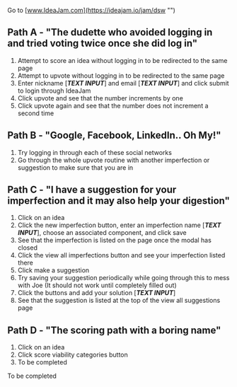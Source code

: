 Go to [www.IdeaJam.com](https://ideajam.io/jam/dsw "")

Path A - "The dudette who avoided logging in and tried voting twice once she did log in"
-----
1.  Attempt to score an idea without logging in to be redirected to the same page
2.  Attempt to upvote without logging in to be redirected to the same page
3.  Enter nickname [***TEXT INPUT***] and email [***TEXT INPUT***] and click submit to login through IdeaJam
4.  Click upvote and see that the number increments by one
5.  Click upvote again and see that the number does not increment a second time

Path B - "Google, Facebook, LinkedIn.. Oh My!"
-----
1.  Try logging in through each of these social networks
2.  Go through the whole upvote routine with another imperfection or suggestion to make sure that you are in

Path C - "I have a suggestion for your imperfection and it may also help your digestion"
-----
1.  Click on an idea
2.  Click the new imperfection button, enter an imperfection name [***TEXT INPUT***], choose an associated component, and click save
3.  See that the imperfection is listed on the page once the modal has closed
4.  Click the view all imperfections button and see your imperfection listed there
5.  Click make a suggestion
6.  Try saving your suggestion periodically while going through this to mess with Joe (It should not work until completely filled out)
7.  Click the buttons and add your solution [***TEXT INPUT***]
8.  See that the suggestion is listed at the top of the view all suggestions page

Path D - "The scoring path with a boring name"
-----
1.  Click on an idea
2.  Click score viability categories button
3.  To be completed

To be completed
